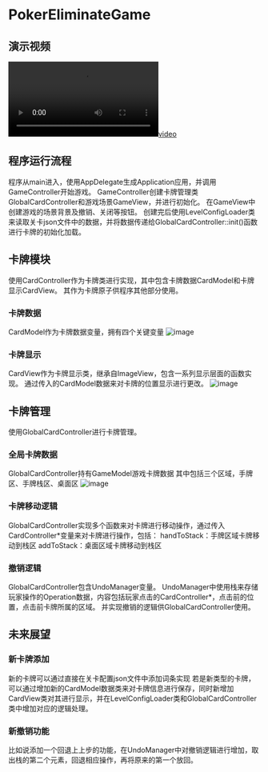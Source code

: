 # PokerEliminateGame
## 演示视频
[![video](https://github.com/Yulolin/PokerEliminateGame/blob/main/Video.mp4)](https://github.com/user-attachments/assets/a0784d4c-2be9-4d48-91de-f1ec90aa756d)
## 程序运行流程
程序从main进入，使用AppDelegate生成Application应用，并调用GameController开始游戏。
GameController创建卡牌管理类GlobalCardController和游戏场景GameView，并进行初始化。
在GameView中创建游戏的场景背景及撤销、关闭等按钮。
创建完后使用LevelConfigLoader类来读取关卡json文件中的数据，并将数据传递给GlobalCardController::init()函数进行卡牌的初始化加载。
## 卡牌模块
使用CardController作为卡牌类进行实现，其中包含卡牌数据CardModel和卡牌显示CardView。
其作为卡牌原子供程序其他部分使用。
### 卡牌数据
CardModel作为卡牌数据变量，拥有四个关键变量
![image](https://github.com/user-attachments/assets/024a75bb-1a2b-44ba-b246-cf25a1595800)
### 卡牌显示
CardView作为卡牌显示类，继承自ImageView，包含一系列显示层面的函数实现。
通过传入的CardModel数据来对卡牌的位置显示进行更改。
![image](https://github.com/user-attachments/assets/ab816316-6b62-42e5-8da2-08336ccedc07)
## 卡牌管理
使用GlobalCardController进行卡牌管理。
### 全局卡牌数据
GlobalCardController持有GameModel游戏卡牌数据
其中包括三个区域，手牌区、手牌栈区、桌面区
![image](https://github.com/user-attachments/assets/f6ed681a-73ec-431a-807c-4af1b4598fb0)
### 卡牌移动逻辑
GlobalCardController实现多个函数来对卡牌进行移动操作，通过传入CardController*变量来对卡牌进行操作，包括：
handToStack：手牌区域卡牌移动到栈区
addToStack：桌面区域卡牌移动到栈区
### 撤销逻辑
GlobalCardController包含UndoManager变量。
UndoManager中使用栈来存储玩家操作的Operation数据，内容包括玩家点击的CardController*，点击前的位置，点击前卡牌所属的区域。
并实现撤销的逻辑供GlobalCardController使用。
## 未来展望
### 新卡牌添加
新的卡牌可以通过直接在关卡配置json文件中添加词条实现
若是新类型的卡牌，可以通过增加新的CardModel数据类来对卡牌信息进行保存，同时新增加CardView类对其进行显示，并在LevelConfigLoader类和GlobalCardController类中增加对应的逻辑处理。
### 新撤销功能
比如说添加一个回退上上步的功能，在UndoManager中对撤销逻辑进行增加，取出栈的第二个元素，回退相应操作，再将原来的第一个放回。
